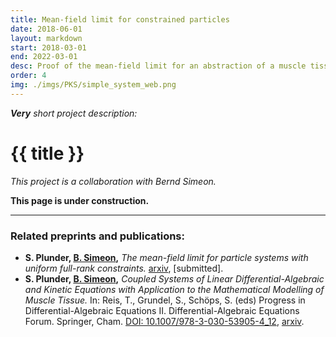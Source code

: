 ```yaml
---
title: Mean-field limit for constrained particles
date: 2018-06-01
layout: markdown
start: 2018-03-01
end: 2022-03-01
desc: Proof of the mean-field limit for an abstraction of a muscle tissue model.
order: 4
img: ./imgs/PKS/simple_system_web.png
---
```


_**Very** short project description:_

# {{ title }}

_This project is a collaboration with Bernd Simeon._

**This page is under construction.**

---

### Related preprints and publications:

- **S. Plunder, [B. Simeon](https://www.mathematik.uni-kl.de/en/das/people/head/simeon),** _The mean-field limit for particle systems with uniform full-rank constraints._ [arxiv](https://arxiv.org/abs/2203.07249), [submitted].
- **S. Plunder, [B. Simeon](https://www.mathematik.uni-kl.de/en/das/people/head/simeon),** _Coupled Systems of Linear Differential-Algebraic and Kinetic Equations with Application to the Mathematical Modelling of Muscle Tissue._
In: Reis, T., Grundel, S., Schöps, S. (eds) Progress in Differential-Algebraic Equations II. Differential-Algebraic Equations Forum. Springer, Cham. [DOI: 10.1007/978-3-030-53905-4_12](https://doi.org/10.1007/978-3-030-53905-4_12), [arxiv](https://arxiv.org/abs/1911.05468).

